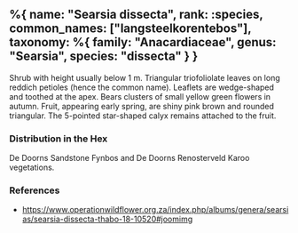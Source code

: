%{
    name: "Searsia dissecta",
    rank: :species,
    common_names: ["langsteelkorentebos"],
    taxonomy: %{
        family: "Anacardiaceae",
        genus: "Searsia",
        species: "dissecta"
    }
}
---

Shrub with height usually below 1 m. Triangular triofoliolate leaves on long reddich petioles (hence the common name). Leaflets are wedge-shaped and toothed at the apex. Bears clusters of small yellow green flowers in autumn. Fruit, appearing early spring, are shiny pink brown and rounded triangular. The 5-pointed star-shaped calyx remains attached to the fruit.

<!-- read more -->

### Distribution in the Hex

De Doorns Sandstone Fynbos and De Doorns Renosterveld Karoo vegetations.

### References

* https://www.operationwildflower.org.za/index.php/albums/genera/searsias/searsia-dissecta-thabo-18-10520#joomimg